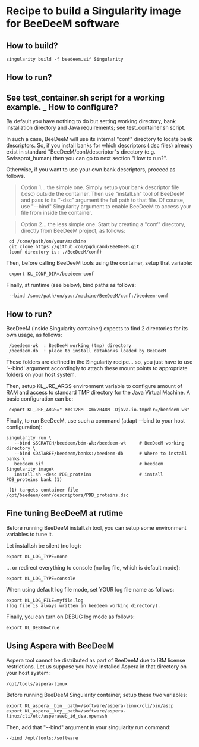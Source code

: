 # Recipe to build a Singularity image for BeeDeeM software

How to build?
-------------
 
    singularity build -f beedeem.sif Singularity

How to run?
-----------

See test_container.sh script for a working example.
_
How to configure?
-----------------

By default you have nothing to do but setting working directory, bank installation 
directory and Java requirements; see test_container.sh script.

In such a case, BeeDeeM will use its internal "conf" directory to locate
bank descriptors. So, if you install banks for which descriptors (.dsc files)
already exist in standard "BeeDeeM/conf/descriptor"s directory (e.g. 
Swissprot_human) then you can go to next section "How to run?".

Otherwise, if you want to use your own bank descriptors, proceed as follows.

> Option 1... the simple one. Simply setup your bank descriptor file (.dsc)
   outside the container. Then use "install.sh" tool of BeeDeeM and pass to its
   "-dsc" argument the full path to that file. Of course, use "--bind" Singularity
   argument to enable BeeDeeM to access your file from inside the container.

 > Option 2... the less simple one. Start by creating a "conf" directory, directly
   from BeeDeeM project, as follows:

     cd /some/path/on/your/machine
     git clone https://github.com/pgdurand/BeeDeeM.git
     (conf directory is: ./BeeDeeM/conf)

   Then, before calling BeeDeeM tools using the container, setup that variable:

     export KL_CONF_DIR=/beedeem-conf

   Finally, at runtime (see below), bind paths as follows:
 
     --bind /some/path/on/your/machine/BeeDeeM/conf:/beedeem-conf 
 

 How to run?
 -----------

 BeeDeeM (inside Singularity container) expects to find 2 directories for its 
  own usage, as follows:

     /beedeem-wk  : BeeDeeM working (tmp) directory
     /beedeem-db  : place to install databanks loaded by BeeDeeM

  These folders are defined in the Singularity recipe... so, you just have to 
  use '--bind' argument accordingly to attach these mount points to appropriate
  folders on your host system.

  Then, setup KL_JRE_ARGS environment variable to configure amount of RAM and
  access to standard TMP directory for the Java Virtual Machine. A basic 
  configuration can be:
  
     export KL_JRE_ARGS="-Xms128M -Xmx2048M -Djava.io.tmpdir=/beedeem-wk"
     
  Finally, to run BeeDeeM, use such a command (adapt --bind to your host configuration):

    singularity run \
       --bind $SCRATCH/beedeem/bdm-wk:/beedeem-wk     # BeeDeeM working directory \
       --bind $DATAREF/beedeem/banks:/beedeem-db      # Where to install banks \
       beedeem.sif                                    # beedeem Singularity image\
       install.sh -desc PDB_proteins                  # install PDB_proteins bank (1)

     (1) targets container file /opt/beedeem/conf/descriptors/PDB_proteins.dsc

  Fine tuning BeeDeeM at rutime
  -----------------------------

  Before running BeeDeeM install.sh tool, you can setup some environment variables
  to tune it.
  
  Let install.sh be silent (no log):

    export KL_LOG_TYPE=none

  ... or redirect everything to console (no log file, which is default mode):
 
    export KL_LOG_TYPE=console

  When using default log file mode, set YOUR log file name as follows:

    export KL_LOG_FILE=myfile.log
    (log file is always written in beedeem working directory).

  Finally, you can turn on DEBUG log mode as follows:

    export KL_DEBUG=true


  Using Aspera with BeeDeeM
  -------------------------

  Aspera tool cannot be distributed as part of BeeDeeM due to IBM license restrictions.
  Let us suppose you have installed Aspera in that directory on your host system:

    /opt/tools/aspera-linux 

  Before running BeeDeeM Singularity container, setup these two variables:

    export KL_aspera__bin__path=/software/aspera-linux/cli/bin/ascp
    export KL_aspera__key__path=/software/aspera-linux/cli/etc/asperaweb_id_dsa.openssh

  Then, add that "--bind" argument in your singularity run command:

    --bind /opt/tools:/software

